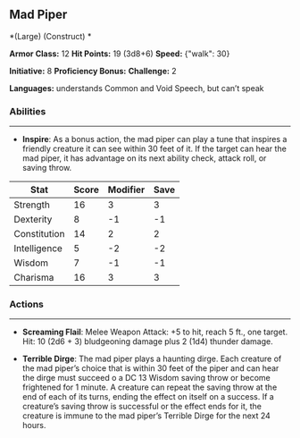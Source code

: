 ## Mad Piper
*(Large) (Construct) *

**Armor Class:** 12
**Hit Points:** 19 (3d8+6)
**Speed:** {"walk": 30}

**Initiative:** 8
**Proficiency Bonus:**
**Challenge:** 2

**Languages:** understands Common and Void Speech, but can’t speak

### Abilities
 --- 
- **Inspire**: As a bonus action, the mad piper can play a tune that inspires a friendly creature it can see within 30 feet of it. If the target can hear the mad piper, it has advantage on its next ability check, attack roll, or saving throw.



| Stat | Score | Modifier | Save |
| ---- | ---- | ---- | ---- |
| Strength | 16 | 3 | 3 |
| Dexterity | 8 | -1 | -1 |
| Constitution | 14 | 2 | 2 |
| Intelligence | 5 | -2 | -2 |
| Wisdom | 7 | -1 | -1 |
| Charisma | 16 | 3 | 3 |

### Actions
 --- 
- **Screaming Flail**: Melee Weapon Attack: +5 to hit, reach 5 ft., one target. Hit: 10 (2d6 + 3) bludgeoning damage plus 2 (1d4) thunder damage.

- **Terrible Dirge**: The mad piper plays a haunting dirge. Each creature of the mad piper’s choice that is within 30 feet of the piper and can hear the dirge must succeed o a DC 13 Wisdom saving throw or become frightened for 1 minute. A creature can repeat the saving throw at the end of each of its turns, ending the effect on itself on a success. If a creature’s saving throw is successful or the effect ends for it, the creature is immune to the mad piper’s Terrible Dirge for the next 24 hours.


